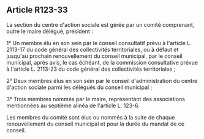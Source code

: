 ## Article R123-33

La section du centre d'action sociale est gérée par un comité comprenant, outre le maire délégué, président :


1° Un membre élu en son sein par le conseil consultatif prévu à l'article L. 2113-17 du code général des
collectivités territoriales, ou à défaut et jusqu'au prochain renouvellement du conseil municipal, par le conseil
municipal, après avis, le cas échéant, de la commission consultative prévue à l'article L. 2113-23 du code
général des collectivités territoriales ;

2° Deux membres élus en son sein par le conseil d'administration du centre d'action sociale parmi les
délégués du conseil municipal ;

3° Trois membres nommés par le maire, représentant des associations mentionnées au septième alinéa de
l'article L. 123-6.

Les membres du comité sont élus ou nommés à la suite de chaque renouvellement du conseil municipal et
pour la durée du mandat de ce conseil.

